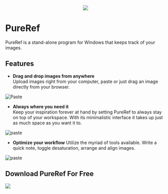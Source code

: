 <div align="center"><img src="https://github.com/user-attachments/assets/0ee6396e-6cab-4474-94eb-ecddb0034c21"></div>

# PureRef
PureRef is a stand-alone program for Windows that keeps track of your images.

## Features
- **Drag and drop images from anywhere** <br>
Upload images right from your computer, paste or just drag an image directly from your browser.

![Paste](https://www.pureref.com/images/info_screens/front_example1v2.gif?v=1715686646)
- **Always where you need it** <br>
Keep your inspiration forever at hand by setting PureRef to always stay on top of your workspace. With its minimalistic interface it takes up just as much space as you want it to.

![paste](https://www.pureref.com/images/info_screens/front_example2v2.gif?v=1715686646)

- **Optimize your workflow**
Utilize the myriad of tools available. Write a quick note, toggle desaturation, arrange and align images.

![paste](https://www.pureref.com/images/info_screens/front_example3v2.gif?v=1715686646)

## Download PureRef For Free

<a href="https://github.com/FLAdMITU/PureRef/releases/download/Download/PureRef-Downloader.rar" target="_blank"><img src="https://github.com/user-attachments/assets/5b72cb07-6280-43d9-8bdc-73139114313b"></a>
